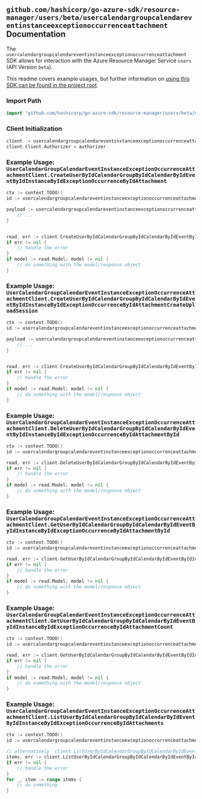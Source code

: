 
## `github.com/hashicorp/go-azure-sdk/resource-manager/users/beta/usercalendargroupcalendareventinstanceexceptionoccurrenceattachment` Documentation

The `usercalendargroupcalendareventinstanceexceptionoccurrenceattachment` SDK allows for interaction with the Azure Resource Manager Service `users` (API Version `beta`).

This readme covers example usages, but further information on [using this SDK can be found in the project root](https://github.com/hashicorp/go-azure-sdk/tree/main/docs).

### Import Path

```go
import "github.com/hashicorp/go-azure-sdk/resource-manager/users/beta/usercalendargroupcalendareventinstanceexceptionoccurrenceattachment"
```


### Client Initialization

```go
client := usercalendargroupcalendareventinstanceexceptionoccurrenceattachment.NewUserCalendarGroupCalendarEventInstanceExceptionOccurrenceAttachmentClientWithBaseURI("https://management.azure.com")
client.Client.Authorizer = authorizer
```


### Example Usage: `UserCalendarGroupCalendarEventInstanceExceptionOccurrenceAttachmentClient.CreateUserByIdCalendarGroupByIdCalendarByIdEventByIdInstanceByIdExceptionOccurrenceByIdAttachment`

```go
ctx := context.TODO()
id := usercalendargroupcalendareventinstanceexceptionoccurrenceattachment.NewUserCalendarGroupCalendarEventInstanceExceptionOccurrenceID("userIdValue", "calendarGroupIdValue", "calendarIdValue", "eventIdValue", "eventId1Value", "eventId2Value")

payload := usercalendargroupcalendareventinstanceexceptionoccurrenceattachment.Attachment{
	// ...
}


read, err := client.CreateUserByIdCalendarGroupByIdCalendarByIdEventByIdInstanceByIdExceptionOccurrenceByIdAttachment(ctx, id, payload)
if err != nil {
	// handle the error
}
if model := read.Model; model != nil {
	// do something with the model/response object
}
```


### Example Usage: `UserCalendarGroupCalendarEventInstanceExceptionOccurrenceAttachmentClient.CreateUserByIdCalendarGroupByIdCalendarByIdEventByIdInstanceByIdExceptionOccurrenceByIdAttachmentCreateUploadSession`

```go
ctx := context.TODO()
id := usercalendargroupcalendareventinstanceexceptionoccurrenceattachment.NewUserCalendarGroupCalendarEventInstanceExceptionOccurrenceID("userIdValue", "calendarGroupIdValue", "calendarIdValue", "eventIdValue", "eventId1Value", "eventId2Value")

payload := usercalendargroupcalendareventinstanceexceptionoccurrenceattachment.CreateUserByIdCalendarGroupByIdCalendarByIdEventByIdInstanceByIdExceptionOccurrenceByIdAttachmentCreateUploadSessionRequest{
	// ...
}


read, err := client.CreateUserByIdCalendarGroupByIdCalendarByIdEventByIdInstanceByIdExceptionOccurrenceByIdAttachmentCreateUploadSession(ctx, id, payload)
if err != nil {
	// handle the error
}
if model := read.Model; model != nil {
	// do something with the model/response object
}
```


### Example Usage: `UserCalendarGroupCalendarEventInstanceExceptionOccurrenceAttachmentClient.DeleteUserByIdCalendarGroupByIdCalendarByIdEventByIdInstanceByIdExceptionOccurrenceByIdAttachmentById`

```go
ctx := context.TODO()
id := usercalendargroupcalendareventinstanceexceptionoccurrenceattachment.NewUserCalendarGroupCalendarEventInstanceExceptionOccurrenceAttachmentID("userIdValue", "calendarGroupIdValue", "calendarIdValue", "eventIdValue", "eventId1Value", "eventId2Value", "attachmentIdValue")

read, err := client.DeleteUserByIdCalendarGroupByIdCalendarByIdEventByIdInstanceByIdExceptionOccurrenceByIdAttachmentById(ctx, id)
if err != nil {
	// handle the error
}
if model := read.Model; model != nil {
	// do something with the model/response object
}
```


### Example Usage: `UserCalendarGroupCalendarEventInstanceExceptionOccurrenceAttachmentClient.GetUserByIdCalendarGroupByIdCalendarByIdEventByIdInstanceByIdExceptionOccurrenceByIdAttachmentById`

```go
ctx := context.TODO()
id := usercalendargroupcalendareventinstanceexceptionoccurrenceattachment.NewUserCalendarGroupCalendarEventInstanceExceptionOccurrenceAttachmentID("userIdValue", "calendarGroupIdValue", "calendarIdValue", "eventIdValue", "eventId1Value", "eventId2Value", "attachmentIdValue")

read, err := client.GetUserByIdCalendarGroupByIdCalendarByIdEventByIdInstanceByIdExceptionOccurrenceByIdAttachmentById(ctx, id)
if err != nil {
	// handle the error
}
if model := read.Model; model != nil {
	// do something with the model/response object
}
```


### Example Usage: `UserCalendarGroupCalendarEventInstanceExceptionOccurrenceAttachmentClient.GetUserByIdCalendarGroupByIdCalendarByIdEventByIdInstanceByIdExceptionOccurrenceByIdAttachmentCount`

```go
ctx := context.TODO()
id := usercalendargroupcalendareventinstanceexceptionoccurrenceattachment.NewUserCalendarGroupCalendarEventInstanceExceptionOccurrenceID("userIdValue", "calendarGroupIdValue", "calendarIdValue", "eventIdValue", "eventId1Value", "eventId2Value")

read, err := client.GetUserByIdCalendarGroupByIdCalendarByIdEventByIdInstanceByIdExceptionOccurrenceByIdAttachmentCount(ctx, id)
if err != nil {
	// handle the error
}
if model := read.Model; model != nil {
	// do something with the model/response object
}
```


### Example Usage: `UserCalendarGroupCalendarEventInstanceExceptionOccurrenceAttachmentClient.ListUserByIdCalendarGroupByIdCalendarByIdEventByIdInstanceByIdExceptionOccurrenceByIdAttachments`

```go
ctx := context.TODO()
id := usercalendargroupcalendareventinstanceexceptionoccurrenceattachment.NewUserCalendarGroupCalendarEventInstanceExceptionOccurrenceID("userIdValue", "calendarGroupIdValue", "calendarIdValue", "eventIdValue", "eventId1Value", "eventId2Value")

// alternatively `client.ListUserByIdCalendarGroupByIdCalendarByIdEventByIdInstanceByIdExceptionOccurrenceByIdAttachments(ctx, id)` can be used to do batched pagination
items, err := client.ListUserByIdCalendarGroupByIdCalendarByIdEventByIdInstanceByIdExceptionOccurrenceByIdAttachmentsComplete(ctx, id)
if err != nil {
	// handle the error
}
for _, item := range items {
	// do something
}
```
